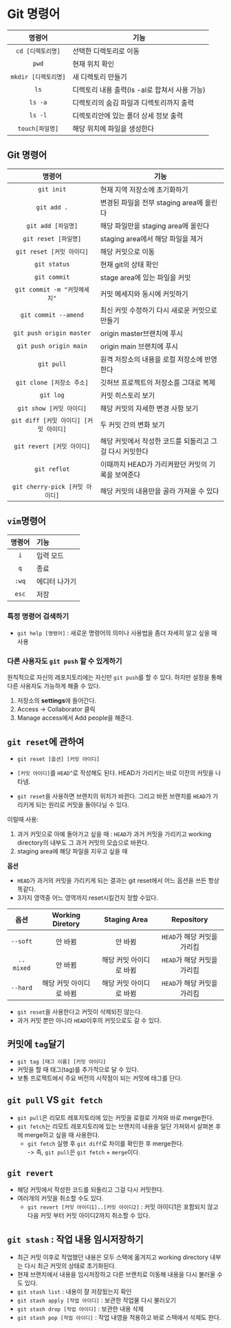 # Git 명령어

|        명령어        | 기능                                          |
| :------------------: | --------------------------------------------- |
|  `cd [디렉토리명]`   | 선택한 디렉토리로 이동                        |
|        `pwd`         | 현재 위치 확인                                |
| `mkdir [디렉토리명]` | 새 디렉토리 만들기                            |
|         `ls`         | 디렉토리 내용 출력(ls -al로 합쳐서 사용 가능) |
|       `ls -a`        | 디렉토리의 숨김 파일과 디렉토리까지 출력      |
|       `ls -l`        | 디렉토리안에 있는 폴더 상세 정보 출력         |
|   `touch[파일명]`    | 해당 위치에 파일을 생성한다                   |

## Git 명령어

|                 명령어                 | 기능                                                    |
| :------------------------------------: | ------------------------------------------------------- |
|               `git init`               | 현재 지역 저장소에 초기화하기                           |
|              `git add .`               | 변경된 파일을 전부 staging area에 올린다                |
|           `git add [파일명]`           | 해당 파일만을 staging area에 올린다                     |
|          `git reset [파일명]`          | staging area에서 해당 파일을 제거                       |
|       `git reset [커밋 아이디]`        | 해당 커밋으로 이동                                      |
|              `git status`              | 현재 git의 상태 확인                                    |
|              `git commit`              | stage area에 있는 파일을 커밋                           |
|      `git commit -m "커밋메세지"`      | 커밋 메세지와 동시에 커밋하기                           |
|          `git commit --amend`          | 최신 커밋 수정하기 다시 새로운 커밋으로 만들기          |
|        `git push origin master`        | origin master브랜치에 푸시                              |
|         `git push origin main`         | origin main 브랜치에 푸시                               |
|               `git pull`               | 원격 저장소의 내용을 로컬 저장소에 반영한다             |
|       `git clone [저장소 주소]`        | 깃허브 프로젝트의 저장소를 그대로 복제                  |
|               `git log`                | 커밋 히스토리 보기                                      |
|        `git show [커밋 아이디]`        | 해당 커밋의 자세한 변경 사항 보기                       |
| `git diff [커밋 아이디] [커밋 아이디]` | 두 커밋 간의 변화 보기                                  |
|       `git revert [커밋 아이디]`       | 해당 커밋에서 작성한 코드를 되돌리고 그걸 다시 커밋한다 |
|              `git reflot`              | 이때까지 HEAD가 가리켜왔던 커밋의 기록을 보여준다       |
|    `git cherry-pick [커밋 아이디]`     | 해당 커밋의 내용만을 골라 가져올 수 있다                |

## `vim`명령어

| 명령어 | 기능          |
| :----: | :------------ |
|  `i`   | 입력 모드     |
|  `q`   | 종료          |
| `:wq`  | 에디터 나가기 |
| `esc`  | 저장          |

### 특정 명령어 검색하기

- `git help [명령어]` : 새로운 명령어의 의미나 사용법을 좀더 자세히 알고 싶을 때 사용

### 다른 사용자도 `git push` 할 수 있게하기

원칙적으로 자신의 레포지토리에는 자신만 `git push`를 할 수 있다. 하지만 설정을 통해 다른 사용자도 가능하게 해줄 수 있다.

1. 저장소의 <b>settings</b>에 들어간다.
2. Access -> Collaborator 클릭
3. Manage access에서 Add people을 해준다.

## `git reset`에 관하여

- `git reset [옵션] [커밋 아이디]`

- `[커밋 아이디]`를 `HEAD^`로 작성해도 된다. HEAD가 가리키는 바로 이전의 커밋을 나타냄.
- `git reset`을 사용하면 브랜치의 위치가 바뀐다. 그리고 바뀐 브랜치를 `HEAD`가 가리키게 되는 원리로 커밋을 돌아다닐 수 있다.

이럴때 사용:

1. 과거 커밋으로 아예 돌아가고 싶을 때 : `HEAD`가 과거 커밋을 가리키고 working directory의 내부도 그 과거 커밋의 모습으로 바뀐다.
2. staging area에 해당 파일을 지우고 싶을 때

<b>옵션</b>

- `HEAD`가 과거의 커밋을 가리키게 되는 결과는 git reset에서 어느 옵션을 쓰든 항상 똑같다.
- 3가지 영역중 어느 영역까지 reset시킬건지 정할 수있다.

|   옵션    |    Working Diretory     |      Staging Area       |         Repository          |
| :-------: | :---------------------: | :---------------------: | :-------------------------: |
| `--soft`  |         안 바뀜         |         안 바뀜         | `HEAD`가 해당 커밋을 가리킴 |
| `--mixed` |         안 바뀜         | 해당 커밋 아이디로 바뀜 | `HEAD`가 해당 커밋을 가리킴 |
| `--hard`  | 해당 커밋 아이디로 바뀜 | 해당 커밋 아이디로 바뀜 | `HEAD`가 해당 커밋을 가리킴 |

- `git reset`을 사용한다고 커밋이 삭제되진 않는다.
- 과거 커밋 뿐만 아니라 `HEAD`이후의 커밋으로도 갈 수 있다.

## 커밋에 `tag`달기

- `git tag [태그 이름] [커밋 아이디]`
- 커밋을 할 때 태그(tag)를 추가적으로 달 수 있다.
- 보통 프로젝트에서 주요 버전의 시작점이 되는 커밋에 태그를 단다.

## `git pull` VS `git fetch`

- `git pull`은 리모트 레포지토리에 있는 커밋을 로컬로 가져와 바로 merge한다.
- `git fetch`는 리모트 레포지토리에 있는 브랜치의 내용을 일단 가져와서 살펴본 후에 merge하고 싶을 때 사용한다.
  - `git fetch` 실행 후 `git diff`로 차이를 확인한 후 merge한다.  
    -> 즉, `git pull`은 `git fetch` + `merge`이다.

## `git revert`

- 해당 커밋에서 작성한 코드를 되돌리고 그걸 다시 커밋한다.
- 여러개의 커밋을 취소할 수도 있다.
  - `git revert [커밋 아이디1]..[커밋 아이디2]` : 커밋 아이디1은 포함되지 않고 다음 커밋 부터 커밋 아이디2까지 취소할 수 있다.

## `git stash` : 작업 내용 임시저장하기

- 최근 커밋 이후로 작업했던 내용은 모두 스택에 옮겨지고 working directory 내부는 다시 최근 커밋의 상태로 초기화된다.
- 현재 브랜치에서 내용을 임시저장하고 다른 브랜치로 이동해 내용을 다시 불러올 수도 있다.
- `git stash list` : 내용이 잘 저장됬는지 확인
- `git stash apply [작업 아이디]` : 보관한 작업물 다시 불러오기
- `git stash drop [작업 아이디]` : 보관한 내용 삭제
- `git stash pop [작업 아이디]` : 작업 내영을 적용하고 바로 스택에서 삭제도 한다.
